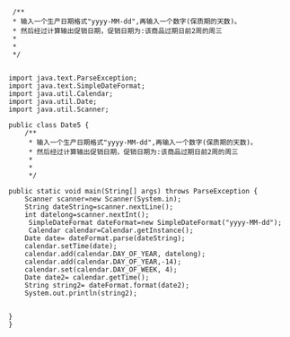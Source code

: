 	 /**
	 * 输入一个生产日期格式"yyyy-MM-dd",再输入一个数字(保质期的天数)。
	 * 然后经过计算输出促销日期，促销日期为:该商品过期日前2周的周三
	 * 
	 *
	 */


	import java.text.ParseException;
	import java.text.SimpleDateFormat;
	import java.util.Calendar;
	import java.util.Date;
	import java.util.Scanner;
	
	public class Date5 {
		/**
		 * 输入一个生产日期格式"yyyy-MM-dd",再输入一个数字(保质期的天数)。
		 * 然后经过计算输出促销日期，促销日期为:该商品过期日前2周的周三
		 * 
		 *
		 */
	
	public static void main(String[] args) throws ParseException {
		Scanner scanner=new Scanner(System.in);
		String dateString=scanner.nextLine();
		int datelong=scanner.nextInt();
		 SimpleDateFormat dateFormat=new SimpleDateFormat("yyyy-MM-dd");
		 Calendar calendar=Calendar.getInstance();
		Date date= dateFormat.parse(dateString);
		calendar.setTime(date);
		calendar.add(calendar.DAY_OF_YEAR, datelong);
		calendar.add(calendar.DAY_OF_YEAR,-14);
		calendar.set(calendar.DAY_OF_WEEK, 4);
		Date date2= calendar.getTime();
		String string2= dateFormat.format(date2);
		System.out.println(string2);
		
		
	}
	}
